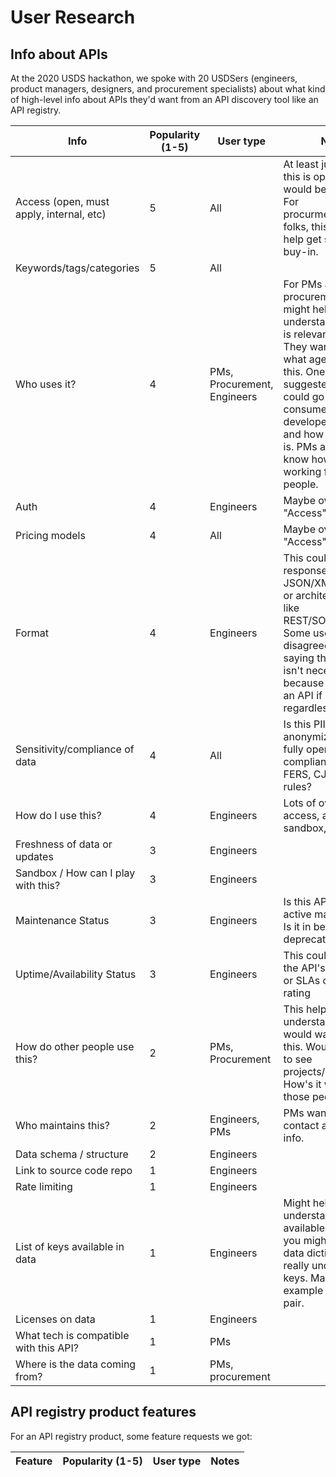 # User Research

## Info about APIs
At the 2020 USDS hackathon, we spoke with 20 USDSers (engineers, product managers, designers, and procurement specialists) about what kind of high-level info about APIs they'd want from an API discovery tool like an API registry.

Info | Popularity (1-5) | User type | Notes
--- | --- | --- | ---
Access (open, must apply, internal, etc) | 5 | All | At least just saying if this is open or not would be valuable. For procurmeent/product folks, this info can help get stakeholder buy-in. 
Keywords/tags/categories | 5 | All |
Who uses it? | 4 | PMs, Procurement, Engineers | For PMs and procurement, this info might help you understand if this API is relevant for you. They want to know what agencies use this. One engineer suggested that you could go ask other consumers about the developer experience and how good the API is. PMs also want to know how it's working for other people. 
Auth | 4 | Engineers | Maybe overlaps with "Access" info
Pricing models | 4 | All | Maybe overlaps with "Access" info
Format | 4 | Engineers | This could be response format like JSON/XML/Protobuff or architectural style like REST/SOAP/GraphQL. Some users disagreed with this, saying that format isn't necessary because they will use an API if it's relevant regardless of format
Sensitivity/compliance of data | 4 | All | Is this PII? Has it been anonymized? Is it fully open? Is it compliant with HIPAA, FERS, CJIS, etc, rules?
How do I use this? | 4 | Engineers | Lots of overlap with access, auth, sandbox, etc
Freshness of data or updates | 3 | Engineers |
Sandbox / How can I play with this? | 3 | Engineers |
Maintenance Status | 3 | Engineers | Is this API under active maintenance? Is it in beta/pilot? Is it deprecated?
Uptime/Availability Status | 3 | Engineers | This could be a link to the API's status page or SLAs or an uptime rating 
How do other people use this? | 2 | PMs, Procurement | This helps them understand why they would want to use this. Would be great to see projects/products. How's it working for those people?
Who maintains this? | 2 | Engineers, PMs | PMs want a point of contact and agency info.
Data schema / structure | 2 | Engineers |
Link to source code repo | 1 | Engineers |
Rate limiting | 1 | Engineers |
List of keys available in data | 1 | Engineers | Might help you understand the data available, although you might need a data dictionary to really understand keys. Maybe have example of key/value pair.
Licenses on data | 1 | Engineers |
What tech is compatible with this API? | 1 | PMs |
Where is the data coming from? | 1 | PMs, procurement |


## API registry product features
For an API registry product, some feature requests we got:

Feature | Popularity (1-5) | User type | Notes
--- | --- | --- | --- 
